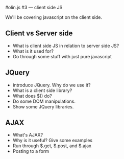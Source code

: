 #olin.js #3 — client side JS

We'll be covering javascript on the client side.

## Client vs Server side

* What is client side JS in relation to server side JS?
* What is it used for?
* Go through some stuff with just pure javascript

## JQuery

* introduce JQuery. Why do we use it?
* What is a client side library?
* What does $() do?
* Do some DOM manipulations.
* Show some JQuery libraries.

## AJAX

* What's AJAX?
* Why is it useful? Give some examples
* Run through $.get, $.post, and $.ajax
* Posting to a form